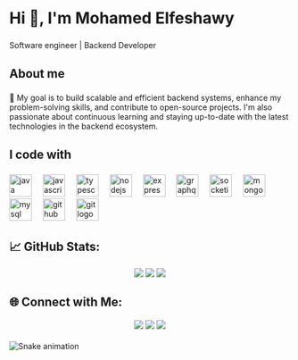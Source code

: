 <h1 align="left">Hi 👋, I'm Mohamed Elfeshawy</h1>

###

<p align="left">Software engineer | Backend Developer</p>

###

<h2 align="left">About me</h2>

###

<p align="left">🎯 My goal is to build scalable and efficient backend systems, enhance my problem-solving skills, and contribute to open-source projects. I'm also passionate about continuous learning and staying up-to-date with the latest technologies in the backend ecosystem.</p>

###

<h2 align="left">I code with</h2>

###

<div align="left">
  <img src="https://cdn.jsdelivr.net/gh/devicons/devicon/icons/java/java-original.svg" height="40" alt="java logo"  />
  <img width="12" />
  <img src="https://cdn.jsdelivr.net/gh/devicons/devicon/icons/javascript/javascript-original.svg" height="40" alt="javascript logo"  />
  <img width="12" />
  <img src="https://cdn.jsdelivr.net/gh/devicons/devicon/icons/typescript/typescript-original.svg" height="40" alt="typescript logo"  />
  <img width="12" />
  <img src="https://cdn.jsdelivr.net/gh/devicons/devicon/icons/nodejs/nodejs-original.svg" height="40" alt="nodejs logo"  />
  <img width="12" />
  <img src="https://cdn.jsdelivr.net/gh/devicons/devicon/icons/express/express-original.svg" height="40" alt="express logo"  />
  <img width="12" />
  <img src="https://cdn.jsdelivr.net/gh/devicons/devicon/icons/graphql/graphql-plain.svg" height="40" alt="graphql logo"  />
  <img width="12" />
  <img src="https://cdn.jsdelivr.net/gh/devicons/devicon/icons/socketio/socketio-original.svg" height="40" alt="socketio logo"  />
  <img width="12" />
  <img src="https://cdn.jsdelivr.net/gh/devicons/devicon/icons/mongodb/mongodb-original.svg" height="40" alt="mongodb logo"  />
  <img width="12" />
  <img src="https://cdn.jsdelivr.net/gh/devicons/devicon/icons/mysql/mysql-original.svg" height="40" alt="mysql logo"  />
  <img width="12" />
  <img src="https://cdn.jsdelivr.net/gh/devicons/devicon/icons/github/github-original.svg" height="40" alt="github logo"  />
  <img width="12" />
  <img src="https://cdn.jsdelivr.net/gh/devicons/devicon/icons/git/git-original.svg" height="40" alt="git logo"  />
</div>

###

## 📈 GitHub Stats:

<p align="center">
  <img src="https://github-readme-stats.vercel.app/api?username=your-username&show_icons=true&theme=react&hide_border=true" />
  <img src="https://github-readme-streak-stats.herokuapp.com/?user=your-username&theme=react&hide_border=true" />
  <img src="https://github-readme-stats.vercel.app/api/top-langs/?username=your-username&layout=compact&theme=react&hide_border=true" />
</p>

###

## 🌐 Connect with Me:

<p align="center">
  <a href="[https://linkedin.com/in/your-profile](https://www.linkedin.com/in/mohamed-elfeshawy-9066b11b4?utm_source=share&utm_campaign=share_via&utm_content=profile&utm_medium=ios_app)" target="_blank"><img align="center" src="https://img.shields.io/badge/LinkedIn-0077B5?style=flat&logo=linkedin&logoColor=white" /></a>
  <a href="mailto:elfeshawy2001@gmail.com" target="_blank"><img align="center" src="https://img.shields.io/badge/Email-D14836?style=flat&logo=gmail&logoColor=white" /></a>
  <a href="https://github.com/elfeshawy17" target="_blank"><img align="center" src="https://img.shields.io/badge/GitHub-181717?style=flat&logo=github&logoColor=white" /></a>
</p>

###

<img src="https://raw.githubusercontent.com/elfeshawy17/elfeshawy17/output/snake.svg" alt="Snake animation" />

###
